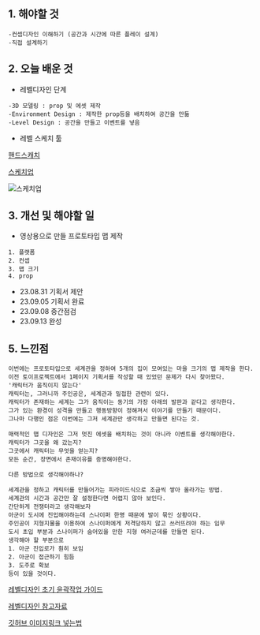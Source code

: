 ## 1. 해야할 것
```
-컨셉디자인 이해하기 (공간과 시간에 따른 플레이 설계)
-직접 설계하기
```
## 2. 오늘 배운 것

- 레벨디자인 단계
```
-3D 모델링 : prop 및 에셋 제작
-Environment Design : 제작한 prop등을 배치하여 공간을 만듦
-Level Design : 공간을 만들고 이벤트를 넣음
```
- 레벨 스케치 툴
 
[핸드스캐치](https://play.google.com/store/apps/details?id=com.google.android.apps.photos.scanner&hl=ko&gl=US&pli=1)

[스케치업](https://app.sketchup.com/app)

![스케치업](https://github.com/JM94Ent/TIL-WIL/assets/143363550/d3eb1519-cb85-4e88-987b-96f31dd82992)
 
## 3. 개선 및 해야할 일

- 영상용으로 만들 프로토타입 맵 제작
```
1. 플랫폼
2. 컨셉 
3. 맵 크기 
4. prop
```
- 23.08.31 기획서 제안
- 23.09.05 기획서 완료
- 23.09.08 중간점검
- 23.09.13 완성

## 5. 느낀점
```
이번에는 프로토타입으로 세계관을 정하여 5개의 집이 모여있는 마을 크기의 맵 제작을 한다.
이전 토이프로젝트에서 1페이지 기획서를 작성할 때 있었던 문제가 다시 찾아왔다.
'캐릭터가 움직이지 않는다'
캐릭터는, 그러니까 주인공은, 세계관과 밀접한 관련이 있다.
캐릭터가 존재하는 세계는 그가 움직이는 동기의 가장 아래의 발판과 같다고 생각한다.
그가 있는 환경이 성격을 만들고 행동방향이 정해져서 이야기를 만들기 때문이다.
그나마 다행인 점은 이번에는 그저 세계관만 생각하고 만들면 된다는 것.

매력적인 맵 디자인은 그저 멋진 에셋을 배치하는 것이 아니라 이벤트를 생각해야한다.
캐릭터가 그곳을 왜 갔는지?
그곳에서 캐릭터는 무엇을 얻는지?
모든 순간, 장면에서 존재이유를 증명해야한다.

다른 방법으로 생각해야하나?

세계관을 정하고 캐릭터를 만들어가는 피라미드식으로 조금씩 쌓아 올라가는 방법.
세계관의 시간과 공간만 잘 설정한다면 어렵지 않아 보인다.
간단하게 전쟁터라고 생각해보자
아군이 도시에 진입해야하는데 스나이퍼 한명 때문에 발이 묶인 상황이다.
주인공이 지형지물을 이용하여 스나이퍼에게 저격당하지 않고 쓰러뜨려야 하는 임무
도시 초입 부분과 스나이퍼가 숨어있을 만한 지형 여러군데를 만들면 된다.
생각해야 할 부분으로
1. 아군 진입로가 훤히 보임
2. 아군이 접근하기 힘듬
3. 도주로 확보
등이 있을 것이다.
```
[레벨디자인 초기 윤곽작업 가이드](https://dev.epicgames.com/community/learning/courses/qRG/unreal-engine-b03e6f/38kz/unreal-engine-8979f0)

[레벨디자인 참고자료](https://level-design.org/?page_id=56)

[깃허브 이미지링크 넣는법](https://gist.github.com/ninanung/2b81a5db946c26c98c573e3662a92b62)


